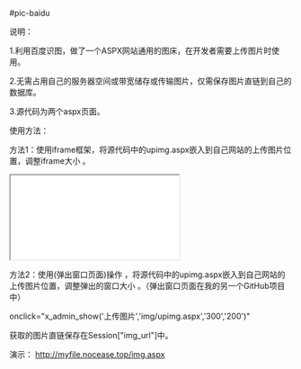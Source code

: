 #pic-baidu


说明：

1.利用百度识图，做了一个ASPX网站通用的图床，在开发者需要上传图片时使用。

2.无需占用自己的服务器空间或带宽储存或传输图片，仅需保存图片直链到自己的数据库。

3.源代码为两个aspx页面。



使用方法：

方法1：使用iframe框架，将源代码中的upimg.aspx嵌入到自己网站的上传图片位置，调整iframe大小 。

   <iframe src="img/upimg.aspx"></iframe>

方法2：使用(弹出窗口页面)操作 ，将源代码中的upimg.aspx嵌入到自己网站的上传图片位置，调整弹出的窗口大小 。（弹出窗口页面在我的另一个GitHub项目中）

   onclick="x_admin_show('上传图片','img/upimg.aspx','300','200')"

获取的图片直链保存在Session["img_url"]中。


演示：
http://myfile.nocease.top/img.aspx
